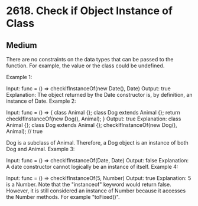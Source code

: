 # 2618. Check if Object Instance of Class
## Medium

There are no constraints on the data types that can be passed to the function. For example, the value or the class could be undefined.

 

Example 1:

Input: func = () => checkIfInstanceOf(new Date(), Date)
Output: true
Explanation: The object returned by the Date constructor is, by definition, an instance of Date.
Example 2:

Input: func = () => { class Animal {}; class Dog extends Animal {}; return checkIfInstanceOf(new Dog(), Animal); }
Output: true
Explanation:
class Animal {};
class Dog extends Animal {};
checkIfInstanceOf(new Dog(), Animal); // true

Dog is a subclass of Animal. Therefore, a Dog object is an instance of both Dog and Animal.
Example 3:

Input: func = () => checkIfInstanceOf(Date, Date)
Output: false
Explanation: A date constructor cannot logically be an instance of itself.
Example 4:

Input: func = () => checkIfInstanceOf(5, Number)
Output: true
Explanation: 5 is a Number. Note that the "instanceof" keyword would return false. However, it is still considered an instance of Number because it accesses the Number methods. For example "toFixed()".
